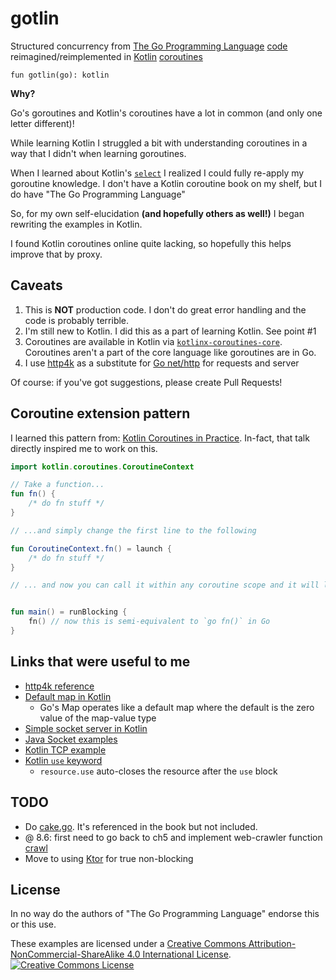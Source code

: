 # gotlin

Structured concurrency
from [The Go Programming Language](https://www.gopl.io/) [code](https://github.com/adonovan/gopl.io/)
reimagined/reimplemented
in [Kotlin](https://kotlinlang.org/) [coroutines](https://kotlinlang.org/docs/coroutines-overview.html)

`fun gotlin(go): kotlin`

**Why?**

Go's goroutines and Kotlin's coroutines have a lot in common (and only one letter different)!

While learning Kotlin I struggled a bit with understanding coroutines in a way that I didn't when learning goroutines.

When I learned about Kotlin's [`select`](https://kotlinlang.org/docs/select-expression.html) I realized I could fully
re-apply my goroutine knowledge. I don't have a Kotlin coroutine book on my shelf, but I do have "The Go Programming
Language"

So, for my own self-elucidation **(and hopefully others as well!)** I began rewriting the examples in Kotlin.

I found Kotlin coroutines online quite lacking, so hopefully this helps improve that by proxy.

## Caveats

1. This is **NOT** production code. I don't do great error handling and the code is probably terrible.
2. I'm still new to Kotlin. I did this as a part of learning Kotlin. See point #1
3. Coroutines are available in Kotlin
   via [`kotlinx-coroutines-core`](https://github.com/Kotlin/kotlinx.coroutines/blob/master/README.md#using-in-your-projects).
   Coroutines aren't a part of the core language like goroutines are in Go.
4. I use [http4k](https://www.http4k.org/) as a substitute for [Go net/http](https://pkg.go.dev/net/http) for requests
   and server

Of course: if you've got suggestions, please create Pull Requests!

## Coroutine extension pattern

I learned this pattern from: [Kotlin Coroutines in Practice](https://www.youtube.com/watch?v=a3agLJQ6vt8). In-fact, that
talk directly inspired me to work on this.

```kotlin
import kotlin.coroutines.CoroutineContext

// Take a function...
fun fn() {
    /* do fn stuff */
}

// ...and simply change the first line to the following

fun CoroutineContext.fn() = launch {
    /* do fn stuff */
}

// ... and now you can call it within any coroutine scope and it will launch a coroutine


fun main() = runBlocking {
    fn() // now this is semi-equivalent to `go fn()` in Go
}
```

## Links that were useful to me

- [http4k reference](https://www.http4k.org/guide/reference/core/)
- [Default map in Kotlin](https://kotlinexpertise.com/default-map-in-kotlin/)
    - Go's Map operates like a default map where the default is the zero value of the map-value type
- [Simple socket server in Kotlin](https://gist.github.com/Silverbaq/a14fe6b3ec57703e8cc1a63b59605876)
- [Java Socket examples](https://www.codejava.net/java-se/networking/java-socket-client-examples-tcp-ip)
- [Kotlin TCP example](https://sylhare.github.io/2020/04/07/Kotlin-tcp-socket-example.html)
- [Kotlin `use` keyword](https://medium.com/@alekseijegorov/kotlin-use-keyword-31225f80b8c0)
    - `resource.use` auto-closes the resource after the `use` block

## TODO

- Do [cake.go](https://github.com/adonovan/gopl.io/blob/master/ch8/cake/cake.go). It's referenced in the book but not
  included.
- @ 8.6: first need to go back to ch5 and implement web-crawler function [crawl](https://github.com/adonovan/gopl.io/blob/master/ch5/findlinks3/findlinks.go#L38)
- Move to using [Ktor](https://ktor.io/) for true non-blocking

## License

In no way do the authors of "The Go Programming Language" endorse this or this use.

These examples are licensed under a <a rel="license" href="http://creativecommons.org/licenses/by-nc-sa/4.0/">Creative
Commons Attribution-NonCommercial-ShareAlike 4.0 International License</a>.<br/>
<a rel="license" href="http://creativecommons.org/licenses/by-nc-sa/4.0/"><img alt="Creative Commons License" style="border-width:0" src="https://i.creativecommons.org/l/by-nc-sa/4.0/88x31.png"/></a>
